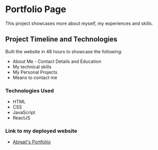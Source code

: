 # Portfolio Page

This project showcases more about myself, my experiences and skills.

## Project Timeline and Technologies

Built the website in 48 hours to showcase the following:
* About Me - Contact Details and Education
* My technical skills
* My Personal Projects
* Means to contact me

### Technologies Used

* HTML
* CSS
* JavaScript
* ReactJS

### Link to my deployed website
* [Abigail's Portfoliio](https://abigail-wairi-portfolio.netlify.app/)
